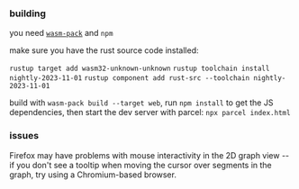 ### building

you need [`wasm-pack`](https://rustwasm.github.io/wasm-pack/installer/) and `npm`

make sure you have the rust source code installed:

`rustup target add wasm32-unknown-unknown`
`rustup toolchain install nightly-2023-11-01`
`rustup component add rust-src --toolchain nightly-2023-11-01`

build with `wasm-pack build --target web`, run `npm install` to get the JS dependencies,
then start the dev server with parcel: `npx parcel index.html`



### issues

Firefox may have problems with mouse interactivity in the 2D graph
view -- if you don't see a tooltip when moving the cursor over
segments in the graph, try using a Chromium-based browser.
